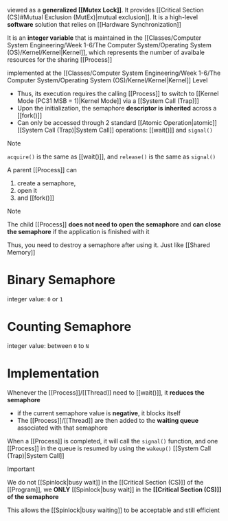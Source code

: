 viewed as a **generalized [[Mutex Lock]]**. It provides [[Critical Section (CS)#Mutual Exclusion (MutEx)|mutual exclusion]]. It is a high-level **software** solution that relies on [[Hardware Synchronization]]

It is an **integer variable** that is maintained in the [[Classes/Computer System Engineering/Week 1-6/The Computer System/Operating System (OS)/Kernel/Kernel|Kernel]], which represents the number of avaibale resources for the sharing [[Process]]

implemented at the [[Classes/Computer System Engineering/Week 1-6/The Computer System/Operating System (OS)/Kernel/Kernel|Kernel]] Level
- Thus, its execution requires the calling [[Process]] to switch to [[Kernel Mode (PC31 MSB = 1)|Kernel Mode]] via a [[System Call (Trap)]] 
- Upon the initialization, the semaphore **descriptor is inherited** across a [[fork()]]
- Can only be accessed through 2 standard [[Atomic Operation|atomic]] [[System Call (Trap)|System Call]] operations: [[wait()]] and `signal()`

>[!NOTE]
>`acquire()` is the same as [[wait()]], and `release()` is the same as `signal()`

A parent [[Process]] can 
1. create a semaphore,
2. open it
3. and [[fork()]]

>[!NOTE]
>The child [[Process]] **does not need to open the semaphore** and **can close the semaphore** if the application is finished with it

Thus, you need to destroy a semaphore after using it. Just like [[Shared Memory]]

# Binary Semaphore
integer value: `0` or `1`

# Counting Semaphore
integer value: between `0` to `N`

# Implementation
Whenever the [[Process]]/[[Thread]] need to [[wait()]], it **reduces the semaphore**
- if the current semaphore value is **negative**, it blocks itself
- The [[Process]]/[[Thread]] are then added to the **waiting queue** associated with that semaphore

When a [[Process]] is completed, it will call the `signal()` function, and one [[Process]] in the queue is resumed by using the `wakeup()` [[System Call (Trap)|System Call]]

>[!IMPORTANT]
>We do not [[Spinlock|busy wait]] in the [[Critical Section (CS)]] of the [[Program]], we **ONLY** [[Spinlock|busy wait]] in the **[[Critical Section (CS)]] of the semaphore** 

This allows the [[Spinlock|busy waiting]] to be acceptable and still efficient
